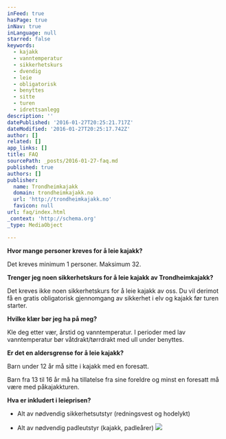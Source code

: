 ```yaml
---
inFeed: true
hasPage: true
inNav: true
inLanguage: null
starred: false
keywords:
  - kajakk
  - vanntemperatur
  - sikkerhetskurs
  - dvendig
  - leie
  - obligatorisk
  - benyttes
  - sitte
  - turen
  - idrettsanlegg
description: ''
datePublished: '2016-01-27T20:25:21.717Z'
dateModified: '2016-01-27T20:25:17.742Z'
author: []
related: []
app_links: []
title: FAQ
sourcePath: _posts/2016-01-27-faq.md
published: true
authors: []
publisher:
  name: Trondheimkajakk
  domain: trondheimkajakk.no
  url: 'http://trondheimkajakk.no'
  favicon: null
url: faq/index.html
_context: 'http://schema.org'
_type: MediaObject

---
```

**Hvor mange personer kreves for å leie kajakk?**

Det kreves minimum 1 personer. Maksimum 32\.

**Trenger jeg noen sikkerhetskurs for å leie kajakk av Trondheimkajakk?**

Det kreves ikke noen sikkerhetskurs for å leie kajakk av oss. Du vil derimot få en gratis obligatorisk gjennomgang av sikkerhet i elv og kajakk før turen starter.

**Hvilke klær bør jeg ha på meg?**

Kle deg etter vær, årstid og vanntemperatur. I perioder med lav vanntemperatur bør våtdrakt/tørrdrakt med ull under benyttes.

**Er det en aldersgrense for å leie kajakk?**

Barn under 12 år må sitte i kajakk med en foresatt. 

Barn fra 13 til 16 år må ha tillatelse fra sine foreldre og minst en foresatt må være med påkajakkturen.

**Hva er inkludert i leieprisen?**

- Alt av nødvendig sikkerhetsutstyr (redningsvest og hodelykt)

- Alt av nødvendig padleutstyr (kajakk, padleårer)
![](https://the-grid-user-content.s3-us-west-2.amazonaws.com/2d95c79e-d417-4c17-aea5-3c69eacde27b.jpg)